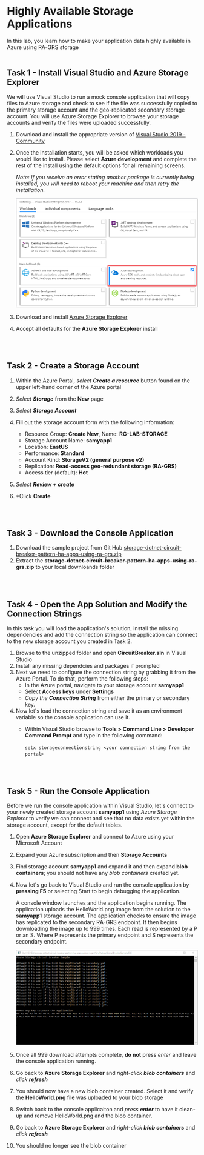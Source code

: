 # Highly Available Storage Applications

In this lab, you learn how to make your application data highly available in Azure using RA-GRS storage
<br><br />
## Task 1 - Install Visual Studio and Azure Storage Explorer

We will use Visual Studio to run a mock console application that will copy files to Azure storage and check to see if the file was successfully copied to the primary storage account and the geo-replicated secondary storage account.  You will use Azure Storage Explorer to browse your storage accounts and verify the files were uploaded successfully.  

1. Download and install the appropriate version of [Visual Studio 2019 - Community](https://visualstudio.microsoft.com/downloads/)
2. Once the installation starts, you will be asked which workloads you would like to install.  Please select **Azure development** and complete the rest of the install using the default options for all remaining screens.

   *Note: If you receive an error stating another package is currently being installed, you will need to reboot your machine and then retry the installation.*

    ![Azure Development](./assets/images/workloads.png)

3. Download and install [Azure Storage Explorer](https://go.microsoft.com/fwlink/?LinkId=708343&clcid=0x409)
4. Accept all defaults for the **Azure Storage Explorer** install

<br><br />

## Task 2 - Create a Storage Account

1. Within the Azure Portal, *select **Create a resource*** button found on the upper left-hand corner of the Azure portal
2. *Select **Storage*** from the **New** page
3. *Select **Storage Account***
4. Fill out the storage account form with the following information:
   - Resource Group: **Create New**, Name: **RG-LAB-STORAGE**
   - Storage Account Name: **samyapp1**
   - Location: **EastUS**
   - Performance: **Standard**
   - Account Kind: **StorageV2 (general purpose v2)**
   - Replication: **Read-access geo-redundant storage (RA-GRS)**
   - Access tier (default): **Hot**

5. *Select **Review + create***
6. *Click **Create**

<br><br />

## Task 3 - Download the Console Application 

1. Download the sample project from Git Hub [storage-dotnet-circuit-breaker-pattern-ha-apps-using-ra-grs.zip](https://github.com/Azure-Samples/storage-dotnet-circuit-breaker-pattern-ha-apps-using-ra-grs/archive/master.zip)
2. Extract the **storage-dotnet-circuit-breaker-pattern-ha-apps-using-ra-grs.zip** to your local downloands folder

<br><br />

## Task 4 - Open the App Solution and Modify the Connection Strings

In this task you will load the application's solution, install the missing dependencies and add the connection string so the application can connect to the new storage account you created in Task 2.

1. Browse to the unzipped folder and open **CircuitBreaker.sln** in Visual Studio
2. Install any missing dependcies and packages if prompted
3. Next we need to configure the connection string by grabbing it from the Azure Portal.  To do that, perform the following steps:
   - In the Azure portal, navigate to your storage account **samyapp1**
   - Select **Access keys** under **Settings**
   - *Copy the **Connection String*** from either the primary or secondary key.
4. Now let's load the connection string and save it as an environment variable so the console application can use it.
   - Within Visual Studio browse to **Tools > Command Line > Developer Command Prompt** and type in the following command:

     `setx storageconnectionstring <your connection string from the portal>`

<br><br />

## Task 5 - Run the Console Application
Before we run the console application within Visual Studio, let's connect to your newly created storage account **samyapp1** using *Azure Storage Explorer* to verify we can connect and see that no data exists yet within the storage account, except for the default tables.

1. Open **Azure Storage Explorer** and connect to Azure using your Microsoft Account
2. Expand your Azure subscription and then **Storage Accounts**
3. Find storage account **samyapp1** and expand it and then expand **blob containers**; you should not have any *blob containers* created yet.
4. Now let's go back to Visual Studio and run the console application by **pressing F5** or selecting Start to begin debugging the application. 

   A console window launches and the application begins running. The application uploads the HelloWorld.png image from the solution to the **samyapp1** storage account. The application checks to ensure the image has replicated to the secondary RA-GRS endpoint. It then begins downloading the image up to 999 times. Each read is represented by a P or an S. Where P represents the primary endpoint and S represents the secondary endpoint.

   ![Console Output](./assets/images/consoleoutput.png)

5. Once all 999 download attempts complete, **do not** press *enter* and leave the console application running.
6. Go back to **Azure Storage Explorer** and *right-click **blob containers*** and *click **refresh***
7. You should now have a new blob container created.  Select it and verify the **HelloWorld.png** file was uploaded to your blob storage
8. Switch back to the console applicaiton and *press **enter*** to have it clean-up and remove HelloWorld.png and the blob container.
9. Go back to **Azure Storage Explorer** and *right-click **blob containers*** and *click **refresh***
10. You should no longer see the blob container 



